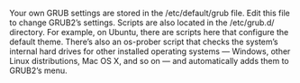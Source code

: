 Your own GRUB settings are stored in the /etc/default/grub file. Edit this file to change GRUB2’s settings. Scripts are also located in the /etc/grub.d/ directory. For example, on Ubuntu, there are scripts here that configure the default theme. There’s also an os-prober script that checks the system’s internal hard drives for other installed operating systems — Windows, other Linux distributions, Mac OS X, and so on — and automatically adds them to GRUB2’s menu.
